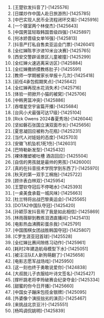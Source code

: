 
1. [王楚钦发抖音了]-[1425576]
1. [日媒炒作中国人赴日旅游热]-[1425785]
1. [中巴实现人民币全流程闭环交易]-[1425916]
1. [一个寝室两个林俊杰]-[1425643]
1. [中国男篮轻取韩国晋级四强]-[1425897]
1. [何冰娇晋级女单16强]-[1425813]
1. [抖音严打私自售卖亚运会门票]-[1426041]
1. [全红婵陈芋汐进10米台决赛]-[1425765]
1. [西安交警辟谣景区儿童被撞]-[1425299]
1. [全红婵火速逃离采访区]-[1425884]
1. [全红婵撒娇摸教练肚子]-[1425591]
1. [教师一学期被家长举报十几次]-[1425418]
1. [前任4承包假期笑点]-[1425642]
1. [全红婵再现水花消失术]-[1425716]
1. [体验一把掀开小猫的被窝]-[1425706]
1. [中韩男篮冲突]-[1425886]
1. [吞噬星空宇宙篇开播]-[1425684]
1. [台风小犬最强可达17级]-[1425104]
1. [Rick Owens 2024春夏秀场]-[1426044]
1. [坚如磐石张国立演双面市长]-[1425656]
1. [夏思凝回应被称为花瓶]-[1425231]
1. [当代人对娃娃的态度]-[1425703]
1. [安徽飞机坠机1死1伤]-[1426031]
1. [巴特勒新发型]-[1425432]
1. [裸体雕塑被吐槽 酒店回应]-[1425504]
1. [自信的男孩就是最帅的男孩]-[1426000]
1. [真的在抖音技术学院学到东西了]-[1425970]
1. [秋天的第一双手工棉拖]-[1425722]
1. [顾许表白林双]-[1425954]
1. [王楚钦夺冠后不停喝水]-[1425393]
1. [一桌美食承载一城风味]-[1425663]
1. [杜兰特将出战巴黎奥运会]-[1425565]
1. [DOTA2中国队夺冠]-[1425420]
1. [孙颖莎发抖音用了我是如此相信]-[1425869]
1. [林雨薇聊到教练泪洒直播间]-[1425413]
1. [电影热血沸腾彩蛋杀我]-[1425791]
1. [中国围棋女团战胜韩国夺冠]-[1425807]
1. [C罗生涯亚冠首球]-[1425528]
1. [全红婵比赛间隙练习动作]-[1425961]
1. [耗时2年建造航母模型下水]-[1425051]
1. [被汪汪队E人新狗萌翻了]-[1425658]
1. [电影志愿军战场戏]-[1425950]
1. [这一刻也终于勇敢说爱你]-[1424838]
1. [大叔脱儿子衣服给叶诗文签名]-[1425427]
1. [撑杆跳老将李玲破赛会纪录夺金]-[1425334]
1. [甜蜜的你今日开播]-[1425660]
1. [中国女子蹦床包揽金银牌]-[1425095]
1. [外婆像个演技拙劣的演员]-[1425467]
1. [来挑战北京豆汁]-[1425551]
1. [杨鸣调侃姚明]-[1425839]
